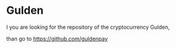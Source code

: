 # Gulden

I you are looking for the repository of the cryptocurrency Gulden,

than go to https://github.com/guldenpay
